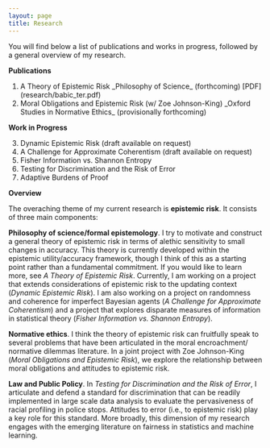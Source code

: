 ```yaml
---
layout: page
title: Research
---
```


You will find below a list of publications and works in progress, followed by a general overview of my research.  

**Publications**  

<ol start="1">
  <li>A Theory of Epistemic Risk  
  _Philosophy of Science_ (forthcoming) [PDF](research/babic_ter.pdf)</li>
  <li>Moral Obligations and Epistemic Risk (w/ Zoe Johnson-King)  
  _Oxford Studies in Normative Ethics_ (provisionally forthcoming)</li>
</ol> 

**Work in Progress** 

<ol start="3">
  <li>Dynamic Epistemic Risk (draft available on request)</li>
  <li>A Challenge for Approximate Coherentism (draft available on request)</li>
  <li>Fisher Information vs. Shannon Entropy</li>
  <li>Testing for Discrimination and the Risk of Error</li>
  <li>Adaptive Burdens of Proof</li>
</ol> 

**Overview**
  
The overaching theme of my current research is **epistemic risk**. It consists of three main components:

**Philosophy of science/formal epistemology**. I try to motivate and construct a general theory of epistemic risk in terms of alethic sensitivity to small changes in accuracy. This theory is currently developed within the epistemic utility/accuracy framework, though I think of this as a starting point rather than a fundamental commitment. If you would like to learn more, see _A Theory of Epistemic Risk_. Currently, I am working on a project that extends considerations of epistemic risk to the updating context (_Dynamic Epistemic Risk_). I am also working on a project on randomness and coherence for imperfect Bayesian agents (_A Challenge for Approximate Coherentism_) and a project that explores disparate measures of information in statistical theory (_Fisher Information vs. Shannon Entropy_).

**Normative ethics**. I think the theory of epistemic risk can fruitfully speak to several problems that have been articulated in the moral encroachment/ normative dilemmas literature. In a joint project with Zoe Johnson-King (_Moral Obligations and Epistemic Risk_), we explore the relationship between moral obligations and attitudes to epistemic risk.

**Law and Public Policy**. In _Testing for Discrimination and the Risk of Error_, I articulate and defend a standard for discrimination that can be readily implemented in large scale data analysis to evaluate the pervasiveness of racial profiling in police stops. Attitudes to error (i.e., to epistemic risk) play a key role for this standard. More broadly, this dimension of my research engages with the emerging literature on fairness in statistics and machine learning. 
